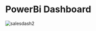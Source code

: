# PowerBi Dashboard


![salesdash2](https://github.com/user-attachments/assets/546cea26-1d5c-43ab-b157-d5cd8a754bd2)
